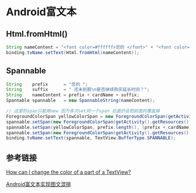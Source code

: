 # Android富文本

## Html.fromHtml()

``` java
String nameContent = "<font color=#ffffff>您的 </font>" + "<font color=#FFBC55>" + cardName + "</font>" + "<font color=#ffffff> 还未到期<br>是否继续购买延长时间？</font>";
binding.tvName.setText(Html.fromHtml(nameContent));
```

## Spannable

``` java
String    prefix      = "您的 ";
String    suffix      = " 还未到期\n是否继续购买延长时间？";
String    nameContent = prefix + cardName + suffix;
Spannable spannable   = new SpannableString(nameContent);

// 这里的span只能用new 因为多次set同一个span 后面的会把前面的覆盖掉
ForegroundColorSpan yellowColorSpan = new ForegroundColorSpan(getActivity().getResources().getColor(R.color.dull_yellow));
spannable.setSpan(new ForegroundColorSpan(getActivity().getResources().getColor(R.color.white)), 0, prefix.length(), Spannable.SPAN_INCLUSIVE_EXCLUSIVE);
spannable.setSpan(yellowColorSpan, prefix.length(), (prefix + cardName).length(), Spannable.SPAN_EXCLUSIVE_EXCLUSIVE);
spannable.setSpan(new ForegroundColorSpan(getActivity().getResources().getColor(R.color.white)), (prefix + cardName).length(), nameContent.length(), Spannable.SPAN_EXCLUSIVE_EXCLUSIVE);
binding.tvName.setText(spannable, TextView.BufferType.SPANNABLE);
```

## 参考链接

[How can I change the color of a part of a TextView?](https://stackoverflow.com/questions/4032676/how-can-i-change-the-color-of-a-part-of-a-textview)

[Android富文本实现图文混排](https://www.jianshu.com/p/050ffa5b762c)